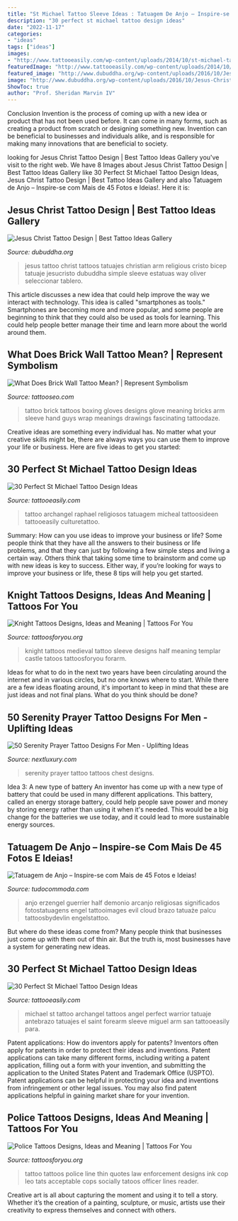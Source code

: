 ```yaml
---
title: "St Michael Tattoo Sleeve Ideas : Tatuagem De Anjo – Inspire-se Com Mais De 45 Fotos E Ideias!"
description: "30 perfect st michael tattoo design ideas"
date: "2022-11-17"
categories:
- "ideas"
tags: ["ideas"]
images:
- "http://www.tattooeasily.com/wp-content/uploads/2014/10/st-michael-tattoos-5.jpg"
featuredImage: "http://www.tattooeasily.com/wp-content/uploads/2014/10/st-michael-tattoos-5.jpg"
featured_image: "http://www.dubuddha.org/wp-content/uploads/2016/10/Jesus-Christ-Tattoo-Design-by-ollievenegas-728x728.jpg"
image: "http://www.dubuddha.org/wp-content/uploads/2016/10/Jesus-Christ-Tattoo-Design-by-ollievenegas-728x728.jpg"
ShowToc: true
author: "Prof. Sheridan Marvin IV"
---
```



Conclusion
Invention is the process of coming up with a new idea or product that has not been used before. It can come in many forms, such as creating a product from scratch or designing something new. Invention can be beneficial to businesses and individuals alike, and is responsible for making many innovations that are beneficial to society.

	

		
looking for Jesus Christ Tattoo Design | Best Tattoo Ideas Gallery you've visit to the right web. We have 8 Images about Jesus Christ Tattoo Design | Best Tattoo Ideas Gallery like 30 Perfect St Michael Tattoo Design Ideas, Jesus Christ Tattoo Design | Best Tattoo Ideas Gallery and also Tatuagem de Anjo – Inspire-se com Mais de 45 Fotos e Ideias!. Here it is:
		
    
## Jesus Christ Tattoo Design | Best Tattoo Ideas Gallery

<img loading=lazy src="http://www.dubuddha.org/wp-content/uploads/2016/10/Jesus-Christ-Tattoo-Design-by-ollievenegas-728x728.jpg" onerror="this.onerror=null;this.src='https://tse2.mm.bing.net/th?id=OIP.ss5roE89AGFhydjxG6mgRAHaHa&amp;pid=15.1';" alt="Jesus Christ Tattoo Design | Best Tattoo Ideas Gallery">

_Source: dubuddha.org_

>jesus tattoo christ tattoos tatuajes christian arm religious cristo bicep tatuaje jesucristo dubuddha simple sleeve estatuas way oliver seleccionar tablero. 

	

This article discusses a new idea that could help improve the way we interact with technology. This idea is called "smartphones as tools." Smartphones are becoming more and more popular, and some people are beginning to think that they could also be used as tools for learning. This could help people better manage their time and learn more about the world around them.

    
## What Does Brick Wall Tattoo Mean? | Represent Symbolism

<img loading=lazy src="https://www.tattooseo.com/wp-content/uploads/2018/08/Brick-Wall-Tattoo-Meaning-18.jpg" onerror="this.onerror=null;this.src='https://tse3.mm.bing.net/th?id=OIP.3iGbeIOCeL16jC9kC9BKbgAAAA&amp;pid=15.1';" alt="What Does Brick Wall Tattoo Mean? | Represent Symbolism">

_Source: tattooseo.com_

>tattoo brick tattoos boxing gloves designs glove meaning bricks arm sleeve hand guys wrap meanings drawings fascinating tattoodaze. 

	

Creative ideas are something every individual has. No matter what your creative skills might be, there are always ways you can use them to improve your life or business. Here are five ideas to get you started: 

    
## 30 Perfect St Michael Tattoo Design Ideas

<img loading=lazy src="http://www.tattooeasily.com/wp-content/uploads/2014/10/st-michael-tattoos-leg.jpg" onerror="this.onerror=null;this.src='https://tse3.mm.bing.net/th?id=OIP.BpMjthZixixKLesQZ_dlmAHaKc&amp;pid=15.1';" alt="30 Perfect St Michael Tattoo Design Ideas">

_Source: tattooeasily.com_

>tattoo archangel raphael religiosos tatuagem micheal tattoosideen tattooeasily culturetattoo. 

	

Summary: How can you use ideas to improve your business or life?
Some people think that they have all the answers to their business or life problems, and that they can just by following a few simple steps and living a certain way. Others think that taking some time to brainstorm and come up with new ideas is key to success. Either way, if you’re looking for ways to improve your business or life, these 8 tips will help you get started.

    
## Knight Tattoos Designs, Ideas And Meaning | Tattoos For You

<img loading=lazy src="https://www.tattoosforyou.org/wp-content/uploads/2016/03/Knight-Tattoo-Half-Sleeve.jpg" onerror="this.onerror=null;this.src='https://tse2.mm.bing.net/th?id=OIP.yggIhqOuVUoFoKDv7Yof1gHaIY&amp;pid=15.1';" alt="Knight Tattoos Designs, Ideas and Meaning | Tattoos For You">

_Source: tattoosforyou.org_

>knight tattoos medieval tattoo sleeve designs half meaning templar castle tatoos tattoosforyou forarm. 

	

Ideas for what to do in the next two years have been circulating around the internet and in various circles, but no one knows where to start. While there are a few ideas floating around, it's important to keep in mind that these are just ideas and not final plans. What do you think should be done?

    
## 50 Serenity Prayer Tattoo Designs For Men - Uplifting Ideas

<img loading=lazy src="http://nextluxury.com/wp-content/uploads/heaven-clouds-serenity-prayer-male-upper-chest-tattoos.jpg" onerror="this.onerror=null;this.src='https://tse2.mm.bing.net/th?id=OIP.nUTQa1mJa0QWAAy0mAsLkQAAAA&amp;pid=15.1';" alt="50 Serenity Prayer Tattoo Designs For Men - Uplifting Ideas">

_Source: nextluxury.com_

>serenity prayer tattoo tattoos chest designs. 

	

Idea 3: A new type of battery
An inventor has come up with a new type of battery that could be used in many different applications. This battery, called an energy storage battery, could help people save power and money by storing energy rather than using it when it's needed. This would be a big change for the batteries we use today, and it could lead to more sustainable energy sources.

    
## Tatuagem De Anjo – Inspire-se Com Mais De 45 Fotos E Ideias!

<img loading=lazy src="https://tudocommoda.com/wp-content/uploads/2018/01/tatuagem-de-anjo-29.jpg" onerror="this.onerror=null;this.src='https://tse3.mm.bing.net/th?id=OIP.bhzpVtJ5rre149Q7kbw62AAAAA&amp;pid=15.1';" alt="Tatuagem de Anjo – Inspire-se com Mais de 45 Fotos e Ideias!">

_Source: tudocommoda.com_

>anjo erzengel guerrier half demonio arcanjo religiosas significados fotostatuagens engel tattooimages evil cloud brazo tatuaże palcu tattoosbydevlin engelstattoo. 

	

But where do these ideas come from? Many people think that businesses just come up with them out of thin air. But the truth is, most businesses have a system for generating new ideas.

    
## 30 Perfect St Michael Tattoo Design Ideas

<img loading=lazy src="http://www.tattooeasily.com/wp-content/uploads/2014/10/st-michael-tattoos-5.jpg" onerror="this.onerror=null;this.src='https://tse1.mm.bing.net/th?id=OIP.2d5pZ-vqn1RcHibBI624kwHaKo&amp;pid=15.1';" alt="30 Perfect St Michael Tattoo Design Ideas">

_Source: tattooeasily.com_

>michael st tattoo archangel tattoos angel perfect warrior tatuaje antebrazo tatuajes el saint forearm sleeve miguel arm san tattooeasily para. 

	

Patent applications: How do inventors apply for patents?
Inventors often apply for patents in order to protect their ideas and inventions. Patent applications can take many different forms, including writing a patent application, filling out a form with your invention, and submitting the application to the United States Patent and Trademark Office (USPTO). 
Patent applications can be helpful in protecting your idea and inventions from infringement or other legal issues. You may also find patent applications helpful in gaining market share for your invention.

    
## Police Tattoos Designs, Ideas And Meaning | Tattoos For You

<img loading=lazy src="https://www.tattoosforyou.org/wp-content/uploads/2016/08/Police-Tattoo-Quotes.jpg" onerror="this.onerror=null;this.src='https://tse4.mm.bing.net/th?id=OIP.0VShU-u4G8Nm6cCowMUkzgAAAA&amp;pid=15.1';" alt="Police Tattoos Designs, Ideas and Meaning | Tattoos For You">

_Source: tattoosforyou.org_

>tattoo tattoos police line thin quotes law enforcement designs ink cop leo tats acceptable cops socially tatoos officer lines reader. 

	

Creative art is all about capturing the moment and using it to tell a story. Whether it’s the creation of a painting, sculpture, or music, artists use their creativity to express themselves and connect with others.


